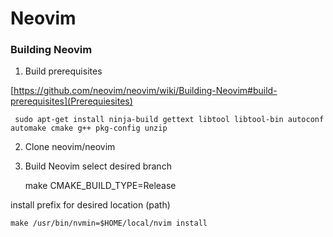 # Neovim

### Building Neovim

1.  Build prerequisites

[https://github.com/neovim/neovim/wiki/Building-Neovim#build-prerequisites](Prerequiesites)

     sudo apt-get install ninja-build gettext libtool libtool-bin autoconf automake cmake g++ pkg-config unzip

2. Clone neovim/neovim

3. Build Neovim select desired branch

   make CMAKE_BUILD_TYPE=Release

install prefix for desired location (path)

    make /usr/bin/nvmin=$HOME/local/nvim install

